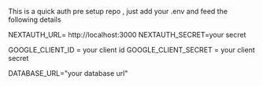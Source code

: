 This is a quick auth pre setup repo , just add your .env and feed the following details



NEXTAUTH_URL= http://localhost:3000
NEXTAUTH_SECRET=your secret



GOOGLE_CLIENT_ID = your client id
GOOGLE_CLIENT_SECRET = your client secret

DATABASE_URL="your database url"